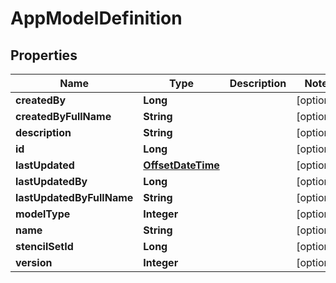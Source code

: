 
# AppModelDefinition

## Properties
Name | Type | Description | Notes
------------ | ------------- | ------------- | -------------
**createdBy** | **Long** |  |  [optional]
**createdByFullName** | **String** |  |  [optional]
**description** | **String** |  |  [optional]
**id** | **Long** |  |  [optional]
**lastUpdated** | [**OffsetDateTime**](OffsetDateTime.md) |  |  [optional]
**lastUpdatedBy** | **Long** |  |  [optional]
**lastUpdatedByFullName** | **String** |  |  [optional]
**modelType** | **Integer** |  |  [optional]
**name** | **String** |  |  [optional]
**stencilSetId** | **Long** |  |  [optional]
**version** | **Integer** |  |  [optional]



